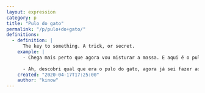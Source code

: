 ```yaml
---
layout: expression
category: p
title: "Pulo do gato"
permalink: "/p/pulo+do+gato/"
definitions:
  - definition: |
      The key to something. A trick, or secret.
    example: |
      - Chega mais perto que agora vou misturar a massa. E aqui é o pulo do gato ó.
      
      - Ah, descobri qual que era o pulo do gato, agora já sei fazer aquele bolo.
    created: "2020-04-17T17:25:00"
    author: "kinow"
---
```

